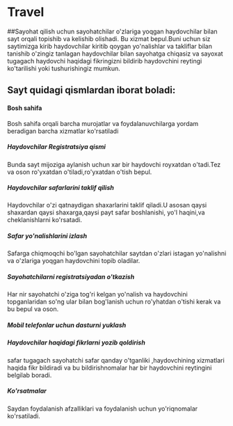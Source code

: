 # Travel
##Sayohat qilish uchun sayohatchilar o'zlariga yoqgan haydovchilar bilan sayt orqali topishib va kelishib olishadi.
Bu xizmat bepul.Buni uchun siz saytimizga kirib haydovchilar kiritib qoygan yo'nalishlar va takliflar bilan tanishib o'zingiz tanlagan
haydovchilar bilan sayohatga chiqasiz va sayoxat tugagach haydovchi haqidagi fikringizni bildirib haydovchini reytingi ko'tarilishi yoki
tushurishingiz mumkun.
## Sayt quidagi qismlardan iborat boladi:
#### Bosh sahifa
Bosh sahifa orqali barcha murojatlar va foydalanuvchilarga yordam beradigan barcha xizmatlar ko'rsatiladi
##### Haydovchilar Registratsiya qismi
Bunda sayt mijoziga aylanish uchun xar bir haydovchi royxatdan o'tadi.Tez va oson ro'yxatdan o'tiladi,ro'yxatdan o'tish bepul.
##### Haydovchilar safarlarini taklif qilish
Haydovchilar o'zi qatnaydigan shaxarlarini taklif qiladi.U asosan qaysi shaxardan qaysi shaxarga,qaysi payt safar boshlanishi, yo'l haqini,va cheklanishlarni ko'rsatadi.
##### Safar yo'nalishlarini izlash
Safarga chiqmoqchi bo'lgan sayohatchilar saytdan o'zlari istagan yo'nalishni va o'zlariga yoqgan haydovchini topib oladilar.
##### Sayohatchilarni registratsiyadan o'tkazish
Har nir sayohatchi o'ziga tog'ri kelgan yo'nalish va haydovchini topganlaridan so'ng ular bilan bog'lanish uchun ro'yhatdan o'tishi kerak va bu bepul va oson.
##### Mobil telefonlar uchun dasturni yuklash
##### Haydovchilar haqidagi fikrlarni yozib qoldirish
safar tugagach sayohatchi safar qanday o'tganliki ,haydovchining xizmatlari haqida fikr bildiradi va bu bildirishnomalar har bir haydovchini reytingini belgilab boradi.
##### Ko'rsatmalar
Saydan foydalanish afzalliklari va foydalanish uchun yo'riqnomalar ko'rsatiladi.

